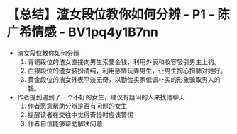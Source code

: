 # 【总结】渣女段位教你如何分辨 - P1 - 陈广希情感 - BV1pq4y1B7nn

-   渣女段位教你如何分辨
    1.  青铜段位的渣女直接向男生索要金钱，利用外表和妆容吸引男生上钩。
    2.  白银段位的渣女装扮清纯，利用感情玩弄男生，让男生掏心掏肺对她好。
    3.  黄金段位的渣女外表平淡无奇，以勤俭实家低调朴实的形象骗取男人的钱。
-   作者提到遇到了一个不好的女生，建议有疑问的人来找他聊天
    1.  作者愿意帮助分辨是否有问题的女生
    2.  提醒读者在交往中觉得奇怪时应该警惕
    3.  作者自信能够帮助解决问题